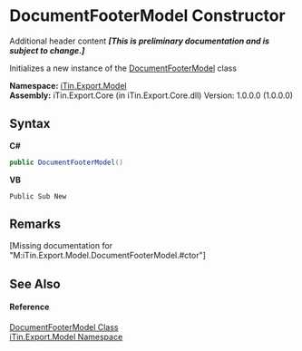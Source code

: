 # DocumentFooterModel Constructor 
Additional header content _**\[This is preliminary documentation and is subject to change.\]**_

Initializes a new instance of the <a href="cefbe81a-a024-dc8a-bc8c-bc7cf73dd579">DocumentFooterModel</a> class

**Namespace:**&nbsp;<a href="ef57ffcc-e95e-b212-5a46-9aa6f5a3511f">iTin.Export.Model</a><br />**Assembly:**&nbsp;iTin.Export.Core (in iTin.Export.Core.dll) Version: 1.0.0.0 (1.0.0.0)

## Syntax

**C#**<br />
``` C#
public DocumentFooterModel()
```

**VB**<br />
``` VB
Public Sub New
```


## Remarks
\[Missing <remarks> documentation for "M:iTin.Export.Model.DocumentFooterModel.#ctor"\]

## See Also


#### Reference
<a href="cefbe81a-a024-dc8a-bc8c-bc7cf73dd579">DocumentFooterModel Class</a><br /><a href="ef57ffcc-e95e-b212-5a46-9aa6f5a3511f">iTin.Export.Model Namespace</a><br />